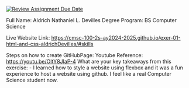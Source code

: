 [![Review Assignment Due Date](https://classroom.github.com/assets/deadline-readme-button-22041afd0340ce965d47ae6ef1cefeee28c7c493a6346c4f15d667ab976d596c.svg)](https://classroom.github.com/a/khVSkjrs)


Full Name: Aldrich Nathaniel L. Devilles
Degree Program: BS Computer Science

Live Website Link: https://cmsc-100-2s-ay2024-2025.github.io/exer-01-html-and-css-aldrichDevilles/#skills

Steps on how to create GitHubPage:
Youtube Reference: https://youtu.be/OltY8JIaP-4
What are your key takeaways from this exercise: 
    - I learned how to style a website using flexbox and it was a fun experience to host a website using github. I feel like a real Computer Science student now.